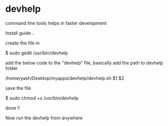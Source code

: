 # devhelp
command line tools helps in faster development

Install guide .. 

create the file in 

$ sudo gedit /usr/bin/devhelp

add the below code to the "devhelp" file, basically add the path to devhelp folder

/home/yash/Desktop/myapps/devhelp/devhelp.sh $1 $2

save the file

$ sudo chmod +x /usr/bin/devhelp

done !!

Now run the devhelp from anywhere 
